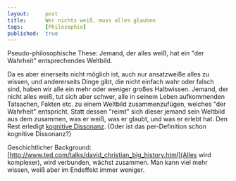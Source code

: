 ```yaml
---
layout: 	post
title: 		Wer nichts weiß, muss alles glauben
tags: 		[Philosophie]
published: 	true
---
```


Pseudo-philosophische These: Jemand, der alles weiß, hat ein "der Wahrheit" entsprechendes Weltbild. 

Da es aber einerseits nicht möglich ist, auch nur ansatzweiße alles zu wissen, und andererseits Dinge gibt, die nicht einfach wahr oder falsch sind, haben wir alle ein mehr oder weniger großes Halbwissen. Jemand, der nicht alles weiß, tut sich aber schwer, alle in seinem Leben aufkommenden Tatsachen, Fakten etc. zu einem Weltbild zusammenzufügen, welches "der Wahrheit" entspricht. Statt dessen "reimt" sich dieser jemand sein Weltbild aus dem zusammen, was er weiß, was er glaubt, und was er erlebt hat. Den Rest erledigt [kognitive Dissonanz](http://de.wikipedia.org/wiki/Kognitive_Dissonanz). (Oder ist das per-Definition schon kognitive Dissonanz?)

Geschichtlicher Background: [http://www.ted.com/talks/david_christian_big_history.html](Alles wird komplexer), wird verbunden, wächst zusammen. Man kann viel mehr wissen, weiß aber im Endeffekt immer weniger.